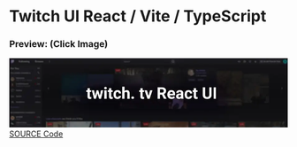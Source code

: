 # Twitch UI React / Vite / TypeScript

### Preview: (Click Image)

[![banner](https://raw.githubusercontent.com/LordRampantHump/LordRampantHump.github.io/main/img/ttv_banner.webp)](https://lordrampanthump.github.io/react/twitch_ui/build/)
[ SOURCE Code ](https://github.com/LordRampantHump/LordRampantHump.github.io/tree/main/react/twitch_ui)
